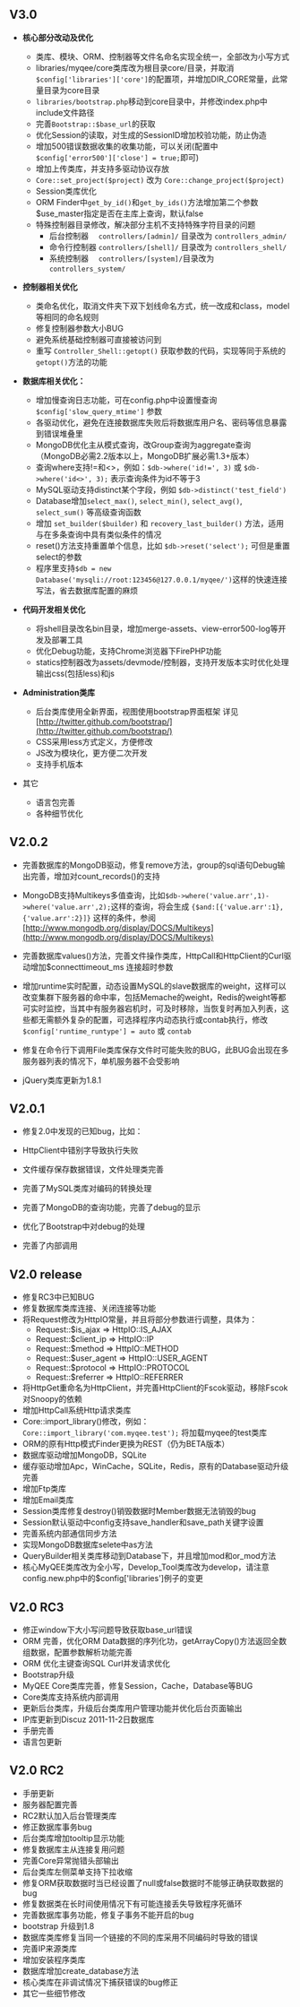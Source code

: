 V3.0
--------------------------

* **核心部分改动及优化**
  * 类库、模块、ORM、控制器等文件名命名实现全统一，全部改为小写方式
  * libraries/myqee/core类库改为根目录core/目录，并取消`$config['libraries']['core']`的配置项，并增加DIR_CORE常量，此常量目录为core目录
  * `libraries/bootstrap.php`移动到core目录中，并修改index.php中include文件路径
  * 完善`Bootstrap::$base_url`的获取
  * 优化Session的读取，对生成的SessionID增加校验功能，防止伪造
  * 增加500错误数据收集的收集功能，可以关闭(配置中`$config['error500']['close'] = true;`即可)
  * 增加上传类库，并支持多驱动协议存放
  * `Core::set_project($project)` 改为 `Core::change_project($project)`
  * Session类库优化
  * ORM Finder中`get_by_id()`和`get_by_ids()`方法增加第二个参数$use_master指定是否在主库上查询，默认false
  * 特殊控制器目录修改，解决部分主机不支持特殊字符目录的问题
     * 后台控制器　 `controllers/[admin]/` 目录改为 `controllers_admin/`
     * 命令行控制器 `controllers/[shell]/` 目录改为 `controllers_shell/`
     * 系统控制器　 `controllers/[system]/`目录改为 `controllers_system/ `

* **控制器相关优化**
  * 类命名优化，取消文件夹下双下划线命名方式，统一改成和class，model等相同的命名规则
  * 修复控制器参数大小BUG
  * 避免系统基础控制器可直接被访问到
  * 重写 `Controller_Shell::getopt()` 获取参数的代码，实现等同于系统的`getopt()`方法的功能
* **数据库相关优化：**
  * 增加慢查询日志功能，可在config.php中设置慢查询 `$config['slow_query_mtime']` 参数
  * 各驱动优化，避免在连接数据库失败后将数据库用户名、密码等信息暴露到错误堆叠里
  * MongoDB优化主从模式查询，改Group查询为aggregate查询（MongoDB必需2.2版本以上，MongoDB扩展必需1.3+版本）
  * 查询where支持!=和<>，例如：`$db->where('id!=', 3)` 或 `$db->where('id<>', 3);` 表示查询条件为id不等于3
  * MySQL驱动支持distinct某个字段，例如 `$db->distinct('test_field')`
  * Database增加`select_max()`, `select_min()`, `select_avg()`, `select_sum()` 等高级查询函数
  * 增加 `set_builder($builder)` 和 `recovery_last_builder()` 方法，适用与在多条查询中具有类似条件的情况
  * reset()方法支持重置单个信息，比如 `$db->reset('select');` 可但是重置select的参数
  * 程序里支持`$db = new Database('mysqli://root:123456@127.0.0.1/myqee/')`这样的快速连接写法，省去数据库配置的麻烦
* **代码开发相关优化**
  * 将shell目录改名bin目录，增加merge-assets、view-error500-log等开发及部署工具
  * 优化Debug功能，支持Chrome浏览器下FirePHP功能
  * statics控制器改为assets/devmode/控制器，支持开发版本实时优化处理输出css(包括less)和js
* **Administration类库**
  * 后台类库使用全新界面，视图使用bootstrap界面框架 详见 [http://twitter.github.com/bootstrap/](http://twitter.github.com/bootstrap/)
  * CSS采用less方式定义，方便修改
  * JS改为模块化，更方便二次开发
  * 支持手机版本
* 其它
  * 语言包完善
  * 各种细节优化



V2.0.2
--------------------------

* 完善数据库的MongoDB驱动，修复remove方法，group的sql语句Debug输出完善，增加对count_records()的支持
* MongoDB支持Multikeys多值查询，比如`$db->where('value.arr',1)->where('value.arr',2);`这样的查询，将会生成 `{$and:[{'value.arr':1},{'value.arr':2}]}` 这样的条件，参阅 [http://www.mongodb.org/display/DOCS/Multikeys](http://www.mongodb.org/display/DOCS/Multikeys)

* 完善数据库values()方法，完善文件操作类库，HttpCall和HttpClient的Curl驱动增加$connecttimeout_ms 连接超时参数
* 增加runtime实时配置，动态设置MySQL的slave数据库的weight，这样可以改变集群下服务器的命中率，包括Memache的weight，Redis的weight等都可实时监控，当其中有服务器宕机时，可及时移除，当恢复时再加入列表，这些都无需额外复杂的配置，可选择程序内动态执行或contab执行，修改`$config['runtime_runtype'] = auto` 或 `contab`
* 修复在命令行下调用File类库保存文件时可能失败的BUG，此BUG会出现在多服务器列表的情况下，单机服务器不会受影响
* jQuery类库更新为1.8.1




V2.0.1
--------------------------

* 修复2.0中发现的已知bug，比如：

* HttpClient中错别字导致执行失败

* 文件缓存保存数据错误，文件处理类完善

* 完善了MySQL类库对编码的转换处理

* 完善了MongoDB的查询功能，完善了debug的显示

* 优化了Bootstrap中对debug的处理

* 完善了内部调用





V2.0 release
--------------------------

* 修复RC3中已知BUG
* 修复数据库类库连接、关闭连接等功能
* 将Request修改为HttpIO常量，并且将部分参数进行调整，具体为：
  * Request::$is_ajax    => HttpIO::IS_AJAX
  * Request::$client_ip  => HttpIO::IP
  * Request::$method     => HttpIO::METHOD
  * Request::$user_agent => HttpIO::USER_AGENT
  * Request::$protocol   => HttpIO::PROTOCOL
  * Request::$referrer   => HttpIO::REFERRER
* 将HttpGet重命名为HttpClient，并完善HttpClient的Fscok驱动，移除Fscok对Snoopy的依赖
* 增加HttpCall系统Http请求类库
* Core::import_library()修改，例如：`Core::import_library('com.myqee.test');` 将加载myqee的test类库
* ORM的原有Http模式Finder更换为REST（仍为BETA版本）
* 数据库驱动增加MongoDB，SQLite
* 缓存驱动增加Apc，WinCache，SQLite，Redis，原有的Database驱动升级完善
* 增加Ftp类库
* 增加Email类库
* Session类库修复destroy()销毁数据时Member数据无法销毁的bug
* Session默认驱动中config支持save_handler和save_path关键字设置
* 完善系统内部通信同步方法
* 实现MongoDB数据库selete中as方法
* QueryBuilder相关类库移动到Database下，并且增加mod和or_mod方法
* 核心MyQEE类库改为全小写，Develop_Tool类库改为develop，请注意config.new.php中的$config['libraries']例子的变更







V2.0 RC3
--------------------------

* 修正window下大小写问题导致获取base_url错误
* ORM 完善，优化ORM Data数据的序列化功，getArrayCopy()方法返回全数组数据，配置参数解析功能完善
* ORM 优化主键查询SQL Curl并发请求优化
* Bootstrap升级
* MyQEE Core类库完善，修复Session，Cache，Database等BUG
* Core类库支持系统内部调用
* 更新后台类库，升级后台类库用户管理功能并优化后台页面输出
* IP库更新到Discuz 2011-11-2日数据库
* 手册完善
* 语言包更新





V2.0 RC2
--------------------------

* 手册更新
* 服务器配置完善
* RC2默认加入后台管理类库
* 修正数据库事务bug
* 后台类库增加tooltip显示功能
* 修复数据库主从连接复用问题
* 完善Core异常抛错头部输出
* 后台类库左侧菜单支持下拉收缩
* 修复ORM获取数据时当已经设置了null或false数据时不能够正确获取数据的bug
* 修复数据类在长时间使用情况下有可能连接丢失导致程序死循环
* 完善数据库事务功能，修复子事务不能开启的bug
* bootstrap 升级到1.8
* 数据库类库修复当同一个链接的不同的库采用不同编码时导致的错误
* 完善IP来源类库
* 增加安装程序类库
* 数据库增加create_database方法
* 核心类库在非调试情况下捕获错误的bug修正
* 其它一些细节修改



